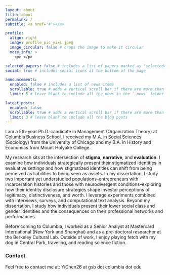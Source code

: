 ```yaml
---
layout: about
title: about
permalink: /
subtitle: <a href='#'></a>

profile:
  align: right
  image: profile_pic_yixi.jpeg
  image_circular: false # crops the image to make it circular
  more_info: > 
    <p> </p>

selected_papers: false # includes a list of papers marked as "selected={true}"
social: true # includes social icons at the bottom of the page

announcements:
  enabled: false # includes a list of news items
  scrollable: true # adds a vertical scroll bar if there are more than 3 news items
  limit: 5 # leave blank to include all the news in the `_news` folder

latest_posts:
  enabled: false
  scrollable: true # adds a vertical scroll bar if there are more than 3 new posts items
  limit: 3 # leave blank to include all the blog posts
---
```


I am a 5th-year Ph.D. candidate in Management (Organization Theory) at Columbia Business School. I received my M.A. in Social Sciences (Sociology) from the University of Chicago and my B.A. in History and Economics from Mount Holyoke College. 

My research sits at the intersection of **stigma**, **narrative**, and **evaluation**. I examine how individuals strategically present their stigmatized identities in evaluative settings and how stigmatized identities can shift from being perceived as liabilities to being seen as assets. In my dissertation, I study two important yet understudied populations–entrepreneurs with incarceration histories and those with neurodivergent conditions–exploring how their identity disclosure strategies shape investor perceptions of legitimacy, distinctiveness, and worth. I leverage experiments combined with interviews, surveys, and computational text analysis. Beyond my dissertation, I study how individuals present their lower social class and gender identities and the consequences on their professional networks and performances.

Before coming to Columbia, I worked as a Senior Analyst at Mastercard International (New York and Shanghai) and as a pre-doctoral researcher at the Berkeley Cultural Lab. Outside of work, I enjoy playing fetch with my dog in Central Park, traveling, and reading science fiction. 

### Contact
Feel free to contact me at: YiChen26 at gsb dot columbia dot edu
